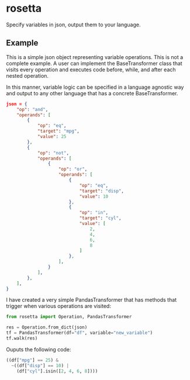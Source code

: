 # rosetta

Specify variables in json, output them to your language.

## Example

This is a simple json object representing  variable operations. This is not a complete 
example. A user can implement the BaseTransformer class that visits every operation
and executes code before, while, and after each nested operation.

In this manner, variable logic can be specified in a language agnostic way and output to 
any other language that has a concrete BaseTransformer.

```json
json = {
    "op": "and",
    "operands": [
        {
            "op": "eq",
            "target": "mpg",
            "value": 25
        },
        {
            "op": "not",
            "operands": [
                {
                    "op": "or",
                    "operands": [
                        {
                            "op": "eq",
                            "target": "disp",
                            "value": 10
                        },
                        {
                            "op": "in",
                            "target": "cyl",
                            "value": [
                                2,
                                4,
                                6,
                                8
                            ]
                        },
                    ],
                }
            ],
        },
    ],
}
```

I have created a very simple PandasTransformer that has methods that trigger when various
operations are visited:

```python
from rosetta import Operation, PandasTransformer

res = Operation.from_dict(json)
tf = PandasTransformer(df="df", variable="new_variable")
tf.walk(res)
```

Ouputs the following code:

```python
((df["mpg"] == 25) &
  ~((df["disp"] == 10) |
    (df["cyl"].isin([2, 4, 6, 8])))
```

